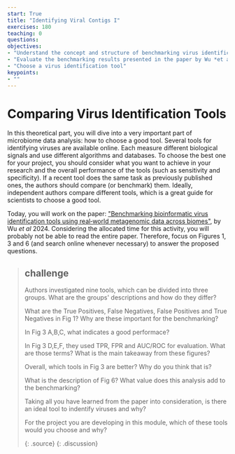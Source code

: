 ```yaml
---
start: True
title: "Identifying Viral Contigs I"
exercises: 180
teaching: 0
questions:
objectives:
- "Understand the concept and structure of benchmarking virus identification tools"
- "Evaluate the benchmarking results presented in the paper by Wu *et al*"
- "Choose a virus identification tool"
keypoints:
- ""
---
```


# Comparing Virus Identification Tools

In this theoretical part, you will dive into a very important part of microbiome data analysis: how to choose a good tool. Several tools for identifying 
viruses are available online. Each measure different biological signals and use different algorithms and databases. To choose the best one for your project,
you should consider what you want to achieve in your research and the overall performance of the tools (such as sensitivity and specificity). If a recent tool does the same task as previously published ones, the authors should compare (or benchmark) them. Ideally, independent authors compare different tools, which is a great guide for scientists to choose a good tool.   

Today, you will work on the paper: ["Benchmarking bioinformatic virus identification tools using real‐world metagenomic data across biomes"](https://genomebiology.biomedcentral.com/articles/10.1186/s13059-024-03236-4), by Wu *et al* 2024. Considering the allocated time for this activity, you will probably not be able to read the entire paper. Therefore, focus on Figures 1, 3 and 6 (and search online whenever necessary) to answer the proposed questions. 

> ## challenge
>
> Authors investigated nine tools, which can be divided into three groups. What are the groups' descriptions and how do they differ?
>   
> What are the True Positives, False Negatives, False Positives and True Negatives in Fig 1? Why are these important for the benchmarking?
> 
> In Fig 3 A,B,C, what indicates a good performace?
>   
> In Fig 3 D,E,F, they used TPR, FPR and AUC/ROC for evaluation. What are those terms? What is the main takeaway from these figures?
> 
> Overall, which tools in Fig 3 are better? Why do you think that is?
> 
> What is the description of Fig 6? What value does this analysis add to the benchmarking?
> 
> Taking all you have learned from the paper into consideration, is there an ideal tool to indentify viruses and why?
> 
> For the project you are developing in this module, which of these tools would you choose and why?
> 
> {: .source}
{: .discussion}

